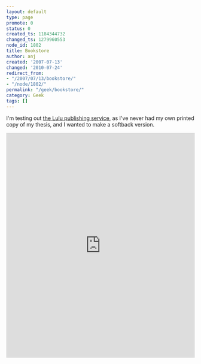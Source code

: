 ```yaml
---
layout: default
type: page
promote: 0
status: 0
created_ts: 1184344732
changed_ts: 1279960553
node_id: 1802
title: Bookstore
author: anj
created: '2007-07-13'
changed: '2010-07-24'
redirect_from:
- "/2007/07/13/bookstore/"
- "/node/1802/"
permalink: "/geek/bookstore/"
category: Geek
tags: []
---
```

<p>
I'm testing out <a href="http://www.lulu.com/anjackson/">the Lulu publishing service</a>, as I've never had my own printed copy of my thesis, and I wanted to make a softback version.
</p>
<div>
<iframe src="http://www.lulu.com/anjackson/" width="100%" height="600" frameborder="0" scrolling="no"></iframe>
</div>

